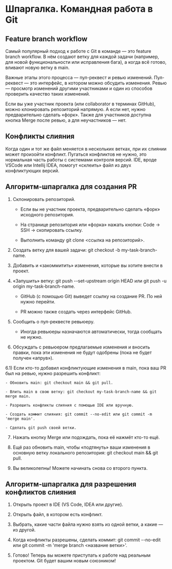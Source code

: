 # Шпаргалка. Командная работа в Git

## Feature branch workflow

Самый популярный подход к работе с Git в команде — это feature branch workflow. В нём создают ветку для каждой задачи (например, для новой функциональности или исправления бага), а когда всё готово, вливают новую ветку в main.

Важные этапы этого процесса — пул-реквест и ревью изменений. Пул-реквест — это интерфейс, в котором можно обсудить изменения. Ревью — просмотр изменений другими участниками и один из способов проверить качество таких изменений.

Если вы уже участник проекта (или collaborator в терминах GitHub), можно клонировать репозиторий напрямую. А если нет, нужно предварительно сделать «форк». Также для участников доступна кнопка Merge после ревью, а для неучастников — нет.

## Конфликты слияния

Когда один и тот же файл меняется в нескольких ветках, при их слиянии может произойти конфликт. Пугаться конфликтов не нужно, это нормальная часть работы с системами контроля версий. IDE, вроде VSCode или Intellij IDEA, помогут «склеить» файл из двух конфликтующих версий.

## Алгоритм-шпаргалка для создания PR

1) Склонировать репозиторий.

	- Если вы не участник проекта, предварительно сделать «форк» исходного репозитория.

	- На странице репозитория или «форка» нажать кнопки: Code → SSH → скопировать ссылку.

	- Выполнить команду git clone <ссылка на репозиторий>.

2) Создать ветку для вашей задачи: git checkout -b my-task-branch-name.

3) Добавить и «закоммитить» изменения, которые вы хотите внести в проект.

4) «Запушить» ветку: git push --set-upstream origin HEAD или git push -u origin my-task-branch-name.

	- GitHub (с помощью Git) выведет ссылку на создание PR. По ней нужно перейти.

	- PR можно также создать через интерфейс GitHub.

5) Сообщить о пул-реквесте ревьюеру.

	- Иногда ревьюеры назначаются автоматически, тогда сообщать не нужно.

6) Обсуждать с ревьюером предлагаемые изменения и вносить правки, пока эти изменения не будут одобрены (пока не будет получен «апрув»).

6.1) Если кто-то добавил конфликтующие изменения в main, пока ваш PR был на ревью, нужно разрешить конфликт:

	- Обновить main: git checkout main && git pull.

	- Влить main в свою ветку: git checkout my-task-branch-name && git merge main.

	- Разрешить конфликты слияния с помощью IDE или вручную.

	- Создать коммит слияния: git commit --no-edit или git commit -m 'merge main'.

	- Сделать git push своей ветки.

7) Нажать кнопку Merge или подождать, пока её нажмёт кто-то ещё.

8) Ещё раз обновить main, чтобы «подтянуть» ваши изменения в основную ветку локального репозитория: git checkout main && git pull.

9) Вы великолепны! Можете начинать снова со второго пункта.

## Алгоритм-шпаргалка для разрешения конфликтов слияния

1) Открыть проект в IDE (VS Code, IDEA или другие).

2) Открыть файл, в котором есть конфликт.

3) Выбрать, какие части файла нужно взять из одной ветки, а какие — из другой.

4) Когда конфликты разрешены, сделать коммит: git commit --no-edit или git commit -m 'merge branch <название ветки>'.

5) Готово! Теперь вы можете приступать к работе над реальным проектом. Git будет вашим новым союзником!